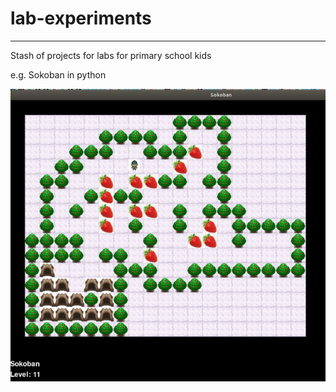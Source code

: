 # lab-experiments

--------------------------------------------------
Stash of projects for labs for primary school kids

e.g.
Sokoban in python


![Example](https://github.com/babuley/lab-experiments/blob/master/example/Sokobap2.png)
